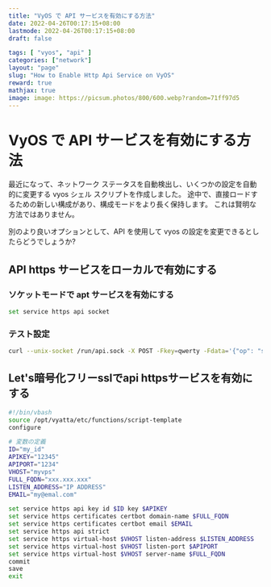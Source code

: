 ```yaml
---
title: "VyOS で API サービスを有効にする方法"
date: 2022-04-26T00:17:15+08:00
lastmode: 2022-04-26T00:17:15+08:00
draft: false

tags: [ "vyos", "api" ]
categories: ["network"]
layout: "page"
slug: "How to Enable Http Api Service on VyOS"
reward: true
mathjax: true
image: image: https://picsum.photos/800/600.webp?random=71ff97d5
---
```



# VyOS で API サービスを有効にする方法

最近になって、ネットワーク ステータスを自動検出し、いくつかの設定を自動的に変更する vyos シェル スクリプトを作成しました。 途中で、直接ロードするための新しい構成があり、構成モードをより長く保持します。 これは賢明な方法ではありません。

別のより良いオプションとして、API を使用して vyos の設定を変更できるとしたらどうでしょうか?

## API https サービスをローカルで有効にする
### ソケットモードで apt サービスを有効にする
```bash
set service https api socket 
```

### テスト設定

```bash
curl --unix-socket /run/api.sock -X POST -Fkey=qwerty -Fdata='{"op": "showConfig", "path": []}' http://localhost/retrieve
```

## Let's暗号化フリーsslでapi httpsサービスを有効にする

```bash
#!/bin/vbash
source /opt/vyatta/etc/functions/script-template
configure

# 変数の定義
ID="my_id"
APIKEY="12345"
APIPORT="1234"
VHOST="myvps"
FULL_FQDN="xxx.xxx.xxx"
LISTEN_ADDRESS="IP ADDRESS"
EMAIL="my@emal.com"

set service https api key id $ID key $APIKEY
set service https certificates certbot domain-name $FULL_FQDN
set service https certificates certbot email $EMAIL
set service https api strict
set service https virtual-host $VHOST listen-address $LISTEN_ADDRESS
set service https virtual-host $VHOST listen-port $APIPORT
set service https virtual-host $VHOST server-name $FULL_FQDN
commit
save
exit
```




